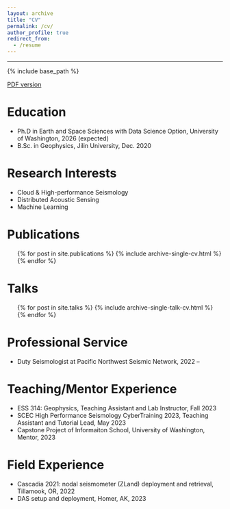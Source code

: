```yaml
---
layout: archive
title: "CV"
permalink: /cv/
author_profile: true
redirect_from:
  - /resume
---
```

---
{% include base_path %}

[PDF version](http://dasway.ess.washington.edu/shared/niyiyu/CV_Yiyu_Ni.pdf)

Education
======
* Ph.D in Earth and Space Sciences with Data Science Option, University of Washington, 2026 (expected)
* B.Sc. in Geophysics, Jilin University, Dec. 2020

Research Interests
======
* Cloud & High-performance Seismology
* Distributed Acoustic Sensing
* Machine Learning

Publications
======
  <ul>{% for post in site.publications %}
    {% include archive-single-cv.html %}
  {% endfor %}</ul>
  
Talks
======
  <ul>{% for post in site.talks %}
    {% include archive-single-talk-cv.html %}
  {% endfor %}</ul>
  
Professional Service
======
* Duty Seismologist at Pacific Northwest Seismic Network, 2022 – 

Teaching/Mentor Experience
======
* ESS 314: Geophysics, Teaching Assistant and Lab Instructor, Fall 2023
*	SCEC High Performance Seismology CyberTraining 2023, Teaching Assistant and Tutorial Lead, May 2023
* Capstone Project of Informaiton School, University of Washington, Mentor, 2023

Field Experience
======
*	Cascadia 2021: nodal seismometer (ZLand) deployment and retrieval, Tillamook, OR, 2022
* DAS setup and deployment, Homer, AK, 2023